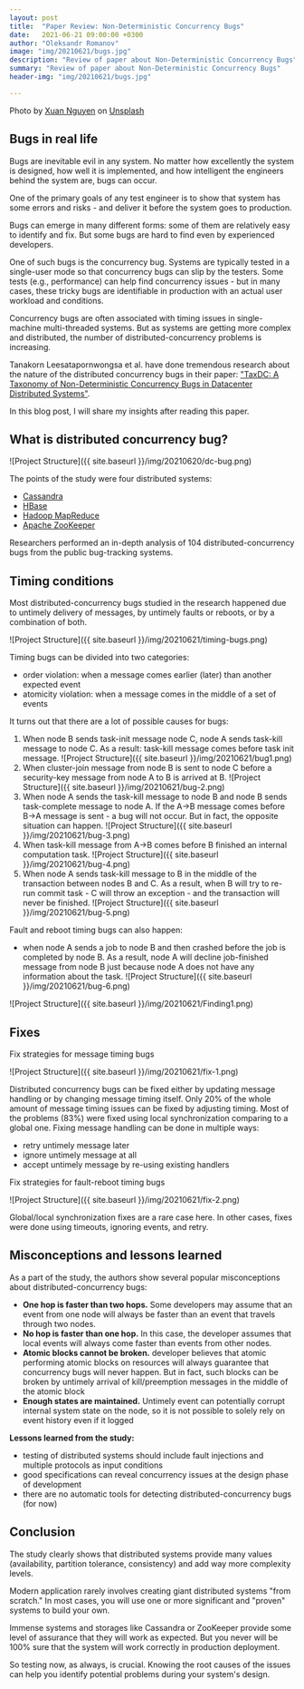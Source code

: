 ```yaml
---
layout: post
title:  "Paper Review: Non-Deterministic Concurrency Bugs"
date:   2021-06-21 09:00:00 +0300
author: "Oleksandr Romanov"
image: "img/20210621/bugs.jpg"
description: "Review of paper about Non-Deterministic Concurrency Bugs"
summary: "Review of paper about Non-Deterministic Concurrency Bugs"
header-img: "img/20210621/bugs.jpg"

---
```


Photo by <a href="https://unsplash.com/@darthxuan?utm_source=unsplash&utm_medium=referral&utm_content=creditCopyText">Xuan Nguyen</a> on <a href="https://unsplash.com/s/photos/bugs?utm_source=unsplash&utm_medium=referral&utm_content=creditCopyText">Unsplash</a>

## Bugs in real life

Bugs are inevitable evil in any system. No matter how excellently the system is designed, how well it is implemented, and how intelligent the engineers behind the system are, bugs can occur.  

One of the primary goals of any test engineer is to show that system has some errors and risks - and deliver it before the system goes to production.   

Bugs can emerge in many different forms: some of them are relatively easy to identify and fix. But some bugs are hard to find even by experienced developers.  

One of such bugs is the concurrency bug. Systems are typically tested in a single-user mode so that concurrency bugs can slip by the testers. Some tests (e.g., performance) can help find concurrency issues - but in many cases, these tricky bugs are identifiable in production with an actual user workload and conditions.  

Concurrency bugs are often associated with timing issues in single-machine multi-threaded systems. But as systems are getting more complex and distributed, the number of distributed-concurrency problems is increasing.  

Tanakorn Leesatapornwongsa et al. have done tremendous research about the nature of the distributed concurrency bugs in their paper: ["TaxDC: A Taxonomy of Non-Deterministic Concurrency Bugs in Datacenter Distributed Systems"][taxdc]. 

In this blog post, I will share my insights after reading this paper. 

## What is distributed concurrency bug?

![Project Structure]({{ site.baseurl }}/img/20210620/dc-bug.png)

The points of the study were four distributed systems: 
- [Cassandra][cassandra]
- [HBase][hbase]
- [Hadoop MapReduce][hadoop]
- [Apache ZooKeeper][zoo]

Researchers performed an in-depth analysis of 104 distributed-concurrency bugs from the public bug-tracking systems. 

## Timing conditions
Most distributed-concurrency bugs studied in the research happened due to untimely delivery of messages, by untimely faults or reboots, or by a combination of both. 

![Project Structure]({{ site.baseurl }}/img/20210621/timing-bugs.png)

Timing bugs can be divided into two categories:
- order violation: when a message comes earlier (later) than another expected event
- atomicity violation: when a message comes in the middle of a set of events

It turns out that there are a lot of possible causes for bugs:

1. When node B sends task-init message node C, node A sends task-kill message to node C. As a result: task-kill message comes before task init message.
![Project Structure]({{ site.baseurl }}/img/20210621/bug1.png)
2. When cluster-join message from node B is sent to node C before a security-key message from node A to B is arrived at B. 
![Project Structure]({{ site.baseurl }}/img/20210621/bug-2.png)
3. When node A sends the task-kill message to node B and node B sends task-complete message to node A. If the A->B message comes before B->A message is sent - a bug will not occur. But in fact, the opposite situation can happen. 
![Project Structure]({{ site.baseurl }}/img/20210621/bug-3.png)
4. When task-kill message from A->B comes before B finished an internal computation task. 
![Project Structure]({{ site.baseurl }}/img/20210621/bug-4.png)
5. When node A sends task-kill message to B in the middle of the transaction between nodes B and C. As a result, when B will try to re-run commit task - C will throw an exception - and the transaction will never be finished.
![Project Structure]({{ site.baseurl }}/img/20210621/bug-5.png)

Fault and reboot timing bugs can also happen:
- when node A sends a job to node B and then crashed before the job is completed by node B. As a result, node A will decline job-finished message from node B just because node A does not have any information about the task. 
![Project Structure]({{ site.baseurl }}/img/20210621/bug-6.png)

![Project Structure]({{ site.baseurl }}/img/20210621/Finding1.png)

## Fixes
Fix strategies for message timing bugs

![Project Structure]({{ site.baseurl }}/img/20210621/fix-1.png)

Distributed concurrency bugs can be fixed either by updating message handling or by changing message timing itself. 
Only 20% of the whole amount of message timing issues can be fixed by adjusting timing. 
Most of the problems (83%) were fixed using local synchronization comparing to a global one.
Fixing message handling can be done in multiple ways:
- retry untimely message later
- ignore untimely message at all
- accept untimely message by re-using existing handlers

Fix strategies for fault-reboot timing bugs

![Project Structure]({{ site.baseurl }}/img/20210621/fix-2.png)

Global/local synchronization fixes are a rare case here. In other cases, fixes were done using timeouts, ignoring events, and retry.

## Misconceptions and lessons learned

As a part of the study, the authors show several popular misconceptions about distributed-concurrency bugs:

- **One hop is faster than two hops.** Some developers may assume that an event from one node will always be faster than an event that travels through two nodes. 
- **No hop is faster than one hop.** In this case, the developer assumes that local events will always come faster than events from other nodes.
- **Atomic blocks cannot be broken.** developer believes that atomic performing atomic blocks on resources will always guarantee that concurrency bugs will never happen. But in fact, such blocks can be broken by untimely arrival of kill/preemption messages in the middle of the atomic block
- **Enough states are maintained.** Untimely event can potentially corrupt internal system state on the node, so it is not possible to solely rely on event history even if it logged

**Lessons learned from the study:**
- testing of distributed systems should include fault injections and multiple protocols as input conditions
- good specifications can reveal concurrency issues at the design phase of development
- there are no automatic tools for detecting distributed-concurrency bugs (for now)

## Conclusion
The study clearly shows that distributed systems provide many values (availability, partition tolerance, consistency) and add way more complexity levels.

Modern application rarely involves creating giant distributed systems "from scratch." In most cases, you will use one or more significant and "proven" systems to build your own.  

Immense systems and storages like Cassandra or ZooKeeper provide some level of assurance that they will work as expected. But you never will be 100% sure that the system will work correctly in production deployment. 
 
So testing now, as always, is crucial. Knowing the root causes of the issues can help you identify potential problems during your system's design.

[taxdc]: https://ucare.cs.uchicago.edu/pdf/asplos16-TaxDC.pdf
[cassandra]: https://cassandra.apache.org/
[hbase]: http://hbase.apache.org/
[hadoop]: https://hadoop.apache.org/docs/current/hadoop-mapreduce-client/hadoop-mapreduce-client-core/MapReduceTutorial.html#Purpose
[zoo]: https://zookeeper.apache.org/

